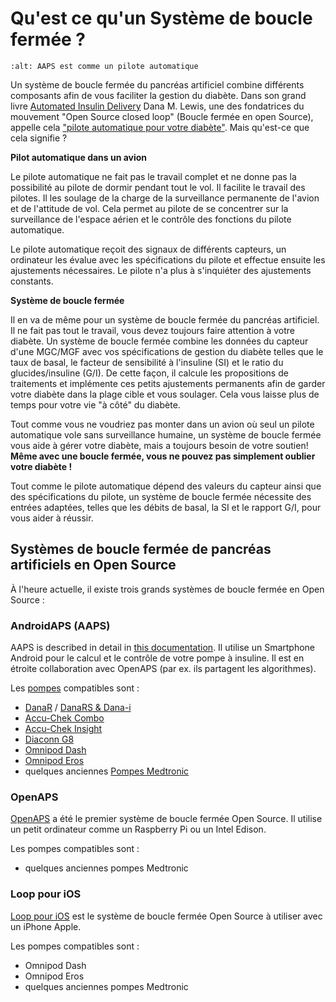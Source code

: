 # Qu'est ce qu'un Système de boucle fermée ?

```{image} ../images/autopilot.png
:alt: AAPS est comme un pilote automatique
```

Un système de boucle fermée du pancréas artificiel combine différents composants afin de vous faciliter la gestion du diabète. Dans son grand livre [Automated Insulin Delivery](https://www.artificialpancreasbook.com/) Dana M. Lewis, une des fondatrices du mouvement "Open Source closed loop" (Boucle fermée en open Source), appelle cela ["pilote automatique pour votre diabète"](https://www.artificialpancreasbook.com/3.-getting-started-with-your-aps). Mais qu'est-ce que cela signifie ?

**Pilot automatique dans un avion**

Le pilote automatique ne fait pas le travail complet et ne donne pas la possibilité au pilote de dormir pendant tout le vol. Il facilite le travail des pilotes. Il les soulage de la charge de la surveillance permanente de l'avion et de l'attitude de vol. Cela permet au pilote de se concentrer sur la surveillance de l'espace aérien et le contrôle des fonctions du pilote automatique.

Le pilote automatique reçoit des signaux de différents capteurs, un ordinateur les évalue avec les spécifications du pilote et effectue ensuite les ajustements nécessaires. Le pilote n'a plus à s'inquiéter des ajustements constants.

**Système de boucle fermée**

Il en va de même pour un système de boucle fermée du pancréas artificiel. Il ne fait pas tout le travail, vous devez toujours faire attention à votre diabète. Un système de boucle fermée combine les données du capteur d'une MGC/MGF avec vos spécifications de gestion du diabète telles que le taux de basal, le facteur de sensibilité à l'insuline (SI) et le ratio du glucides/insuline (G/I). De cette façon, il calcule les propositions de traitements et implémente ces petits ajustements permanents afin de garder votre diabète dans la plage cible et vous soulager. Cela vous laisse plus de temps pour votre vie "à côté" du diabète.

Tout comme vous ne voudriez pas monter dans un avion où seul un pilote automatique vole sans surveillance humaine, un système de boucle fermée vous aide à gérer votre diabète, mais a toujours besoin de votre soutien! **Même avec une boucle fermée, vous ne pouvez pas simplement oublier votre diabète !**

Tout comme le pilote automatique dépend des valeurs du capteur ainsi que des spécifications du pilote, un système de boucle fermée nécessite des entrées adaptées, telles que les débits de basal, la SI et le rapport G/I, pour vous aider à réussir.

## Systèmes de boucle fermée de pancréas artificiels en Open Source

À l'heure actuelle, il existe trois grands systèmes de boucle fermée en Open Source :

### AndroidAPS (AAPS)

AAPS is described in detail in [this documentation](./WhatisAndroidAPS.html). Il utilise un Smartphone Android pour le calcul et le contrôle de votre pompe à insuline. Il est en étroite collaboration avec OpenAPS (par ex. ils partagent les algorithmes).

Les [pompes](../Hardware/pumps.md) compatibles sont :

- [DanaR](../Configuration/DanaR-Insulin-Pump.md) / [DanaRS & Dana-i](../Configuration/DanaRS-Insulin-Pump.html)
- [Accu-Chek Combo](../Configuration/Accu-Chek-Combo-Pump.md)
- [Accu-Chek Insight](../Configuration/Accu-Chek-Insight-Pump.md)
- [Diaconn G8](../Configuration/DiaconnG8.md)
- [Omnipod Dash](../Configuration/OmnipodDASH.md)
- [Omnipod Eros](../Configuration/OmnipodEros.md)
- quelques anciennes [Pompes Medtronic](../Configuration/MedtronicPump.md)

### OpenAPS

[OpenAPS](https://openaps.readthedocs.io) a été le premier système de boucle fermée Open Source. Il utilise un petit ordinateur comme un Raspberry Pi ou un Intel Edison.

Les pompes compatibles sont :

- quelques anciennes pompes Medtronic

### Loop pour iOS

[Loop pour iOS](https://loopkit.github.io/loopdocs/) est le système de boucle fermée Open Source à utiliser avec un iPhone Apple.

Les pompes compatibles sont :

- Omnipod Dash
- Omnipod Eros
- quelques anciennes pompes Medtronic
